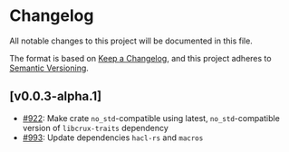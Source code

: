 # Changelog

All notable changes to this project will be documented in this file.

The format is based on [Keep a Changelog](https://keepachangelog.com/en/1.1.0/),
and this project adheres to [Semantic Versioning](https://semver.org/spec/v2.0.0.html).

## [v0.0.3-alpha.1]

- [#922](https://github.com/cryspen/libcrux/pull/922): Make crate `no_std`-compatible using latest, `no_std`-compatible version of `libcrux-traits` dependency
- [#993](https://github.com/cryspen/libcrux/pull/993): Update dependencies `hacl-rs` and `macros`
